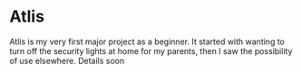 # Atlis
Atlis is my very first major project as a beginner. It started with wanting to turn off the security lights at home for my parents, then I saw the possibility of use elsewhere. Details soon
